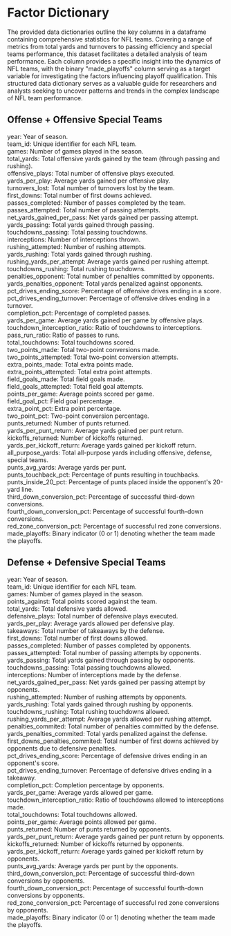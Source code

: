 # Factor Dictionary

The provided data dictionaries outline the key columns in a dataframe containing comprehensive statistics for NFL teams. Covering a range of metrics from total yards and turnovers to passing efficiency and special teams performance, this dataset facilitates a detailed analysis of team performance. Each column provides a specific insight into the dynamics of NFL teams, with the binary "made_playoffs" column serving as a target variable for investigating the factors influencing playoff qualification. This structured data dictionary serves as a valuable guide for researchers and analysts seeking to uncover patterns and trends in the complex landscape of NFL team performance.

## Offense + Offensive Special Teams

year: Year of season. <br>
team_id: Unique identifier for each NFL team. <br>
games: Number of games played in the season. <br>
total_yards: Total offensive yards gained by the team (through passing and rushing). <br>
offensive_plays: Total number of offensive plays executed. <br>
yards_per_play: Average yards gained per offensive play. <br>
turnovers_lost: Total number of turnovers lost by the team. <br>
first_downs: Total number of first downs achieved. <br>
passes_completed: Number of passes completed by the team. <br>
passes_attempted: Total number of passing attempts. <br>
net_yards_gained_per_pass: Net yards gained per passing attempt. <br>
yards_passing: Total yards gained through passing. <br>
touchdowns_passing: Total passing touchdowns. <br>
interceptions: Number of interceptions thrown. <br>
rushing_attempted: Number of rushing attempts. <br> 
yards_rushing: Total yards gained through rushing. <br>
rushing_yards_per_attempt: Average yards gained per rushing attempt. <br>
touchdowns_rushing: Total rushing touchdowns. <br>
penalties_opponent: Total number of penalties committed by opponents. <br>
yards_penalties_opponent: Total yards penalized against opponents. <br>
pct_drives_ending_score: Percentage of offensive drives ending in a score. <br>
pct_drives_ending_turnover: Percentage of offensive drives ending in a turnover. <br>
completion_pct: Percentage of completed passes. <br>
yards_per_game: Average yards gained per game by offensive plays. <br>
touchdown_interception_ratio: Ratio of touchdowns to interceptions.<br> 
pass_run_ratio: Ratio of passes to runs.<br>
total_touchdowns: Total touchdowns scored. <br>
two_points_made: Total two-point conversions made. <br>
two_points_attempted: Total two-point conversion attempts. <br>
extra_points_made: Total extra points made. <br>
extra_points_attempted: Total extra point attempts. <br>
field_goals_made: Total field goals made. <br>
field_goals_attempted: Total field goal attempts. <br>
points_per_game: Average points scored per game. <br>
field_goal_pct: Field goal percentage. <br>
extra_point_pct: Extra point percentage. <br>
two_point_pct: Two-point conversion percentage. <br>
punts_returned: Number of punts returned. <br>
yards_per_punt_return: Average yards gained per punt return. <br>
kickoffs_returned: Number of kickoffs returned. <br>
yards_per_kickoff_return: Average yards gained per kickoff return. <br>
all_purpose_yards: Total all-purpose yards including offensive, defense, special teams. <br>
punts_avg_yards: Average yards per punt. <br>
punts_touchback_pct: Percentage of punts resulting in touchbacks. <br>
punts_inside_20_pct: Percentage of punts placed inside the opponent's 20-yard line. <br>
third_down_conversion_pct: Percentage of successful third-down conversions. <br>
fourth_down_conversion_pct: Percentage of successful fourth-down conversions. <br>
red_zone_conversion_pct: Percentage of successful red zone conversions. <br>
made_playoffs: Binary indicator (0 or 1) denoting whether the team made the playoffs. 

## Defense + Defensive Special Teams

year: Year of season.<br>
team_id: Unique identifier for each NFL team.<br>
games: Number of games played in the season.<br>
points_against: Total points scored against the team.<br>
total_yards: Total defensive yards allowed.<br>
defensive_plays: Total number of defensive plays executed.<br>
yards_per_play: Average yards allowed per defensive play.<br>
takeaways: Total number of takeaways by the defense.<br>
first_downs: Total number of first downs allowed.<br>
passes_completed: Number of passes completed by opponents.<br>
passes_attempted: Total number of passing attempts by opponents.<br>
yards_passing: Total yards gained through passing by opponents.<br>
touchdowns_passing: Total passing touchdowns allowed.<br>
interceptions: Number of interceptions made by the defense.<br>
net_yards_gained_per_pass: Net yards gained per passing attempt by opponents.<br>
rushing_attempted: Number of rushing attempts by opponents.<br>
yards_rushing: Total yards gained through rushing by opponents.<br>
touchdowns_rushing: Total rushing touchdowns allowed.<br>
rushing_yards_per_attempt: Average yards allowed per rushing attempt.<br>
penalties_commited: Total number of penalties committed by the defense.<br>
yards_penalties_commited: Total yards penalized against the defense.<br>
first_downs_penalties_commited: Total number of first downs achieved by opponents due to defensive penalties.<br>
pct_drives_ending_score: Percentage of defensive drives ending in an opponent's score.<br>
pct_drives_ending_turnover: Percentage of defensive drives ending in a takeaway.<br>
completion_pct: Completion percentage by opponents.<br>
yards_per_game: Average yards allowed per game.<br>
touchdown_interception_ratio: Ratio of touchdowns allowed to interceptions made.<br>
total_touchdowns: Total touchdowns allowed.<br>
points_per_game: Average points allowed per game.<br>
punts_returned: Number of punts returned by opponents.<br>
yards_per_punt_return: Average yards gained per punt return by opponents.<br>
kickoffs_returned: Number of kickoffs returned by opponents.<br>
yards_per_kickoff_return: Average yards gained per kickoff return by opponents.<br>
punts_avg_yards: Average yards per punt by the opponents.<br>
third_down_conversion_pct: Percentage of successful third-down conversions by opponents.<br>
fourth_down_conversion_pct: Percentage of successful fourth-down conversions by opponents.<br>
red_zone_conversion_pct: Percentage of successful red zone conversions by opponents.<br>
made_playoffs: Binary indicator (0 or 1) denoting whether the team made the playoffs.<br>